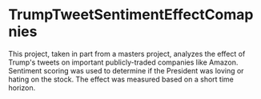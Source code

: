 # TrumpTweetSentimentEffectComapnies
This project, taken in part from a masters project, analyzes the effect of Trump's tweets on important publicly-traded companies like Amazon. Sentiment scoring was used to determine if the President was loving or hating on the stock.  The effect was measured based on a short time horizon. 

